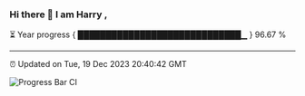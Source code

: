 ### Hi there 👋 I am Harry , 

⏳ Year progress { █████████████████████████████▁ } 96.67 %

---

⏰ Updated on Tue, 19 Dec 2023 20:40:42 GMT

![Progress Bar CI](https://github.com/duykhang68/duykhang68/workflows/Progress%20Bar%20CI/badge.svg)
